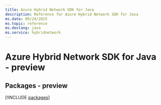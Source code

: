 ```yaml
---
title: Azure Hybrid Network SDK for Java
description: Reference for Azure Hybrid Network SDK for Java
ms.date: 09/24/2025
ms.topic: reference
ms.devlang: java
ms.service: hybridnetwork
---
```

# Azure Hybrid Network SDK for Java - preview
## Packages - preview
[!INCLUDE [packages](hybrid-network-index.md)]
